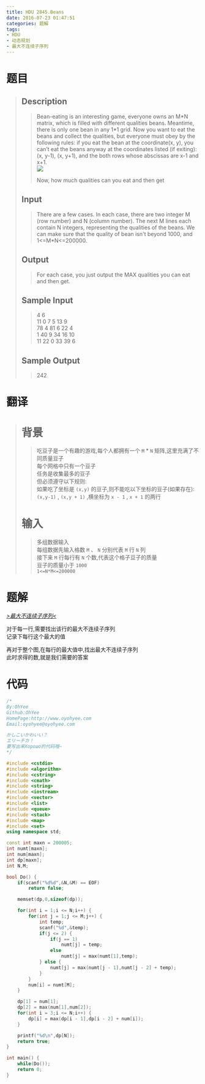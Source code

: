 ```yaml
---
title: HDU 2845.Beans
date: 2016-07-23 01:47:51
categories: 题解
tags:
- HDU
- 动态规划
- 最大不连续子序列
---
```

# 题目
> 
> ## Description  
>> Bean-eating is an interesting game, everyone owns an M\*N matrix, which is filled with different qualities beans. Meantime, there is only one bean in any 1\*1 grid. Now you want to eat the beans and collect the qualities, but everyone must obey by the following rules: if you eat the bean at the coordinate(x, y), you can’t eat the beans anyway at the coordinates listed (if exiting): (x, y-1), (x, y+1), and the both rows whose abscissas are x-1 and x+1.   
>>   ![](http://acm.hdu.edu.cn/data/images/convip1-1001-1.JPG)
>>   
>>   
>> Now, how much qualities can you eat and then get    
>>    
>> <!--more-->  
> 
> ## Input  
>> There are a few cases. In each case, there are two integer M (row number) and N (column number). The next M lines each contain N integers, representing the qualities of the beans. We can make sure that the quality of bean isn't beyond 1000, and 1<=M*N<=200000.  
>>    
> 
> ## Output  
>> For each case, you just output the MAX qualities you can eat and then get.  
>>    
> 
> ## Sample Input  
>> 4 6  
>> 11 0 7 5 13 9  
>> 78 4 81 6 22 4  
>> 1 40 9 34 16 10  
>> 11 22 0 33 39 6   
>>    
> 
> ## Sample Output  
>> 242   

# 翻译
> # 背景
>> 吃豆子是一个有趣的游戏,每个人都拥有一个 `M` \* `N` 矩阵,这里充满了不同质量豆子  
>> 每个网格中只有一个豆子  
>> 任务是收集最多的豆子  
>> 但必须遵守以下规则:  
>> 如果吃了坐标是 `(x,y)` 的豆子,则不能吃以下坐标的豆子(如果存在):  
>> `(x,y-1)` , `(x,y + 1)` ,横坐标为 `x - 1` , `x + 1` 的两行  
> # 输入
>> 多组数据输入  
>> 每组数据先输入格数 `M` 、 `N` 分别代表 `M` 行 `N` 列  
>> 接下来 `M` 行每行有 `N` 个数,代表这个格子豆子的质量  
>> 豆子的质量小于 `1000`  
>> `1<=N*M<=200000`  

# 题解
[*>最大不连续子序列<*](/post/Algorithm/MUS.html)  

对于每一行,需要找出该行的最大不连续子序列  
记录下每行这个最大的值  

再对于整个图,在每行的最大值中,找出最大不连续子序列  
此时求得的数,就是我们需要的答案  


# 代码
```cpp Beans https://github.com/OhYee/ACM.github.io/blob/master\HDU\2845.Beans.cpp 代码备份
/*
By:OhYee
Github:OhYee
HomePage:http://www.oyohyee.com
Email:oyohyee@oyohyee.com

かしこいかわいい？
エリーチカ！
要写出来Хорошо的代码哦~
*/

#include <cstdio>
#include <algorithm>
#include <cstring>
#include <cmath>
#include <string>
#include <iostream>
#include <vector>
#include <list>
#include <queue>
#include <stack>
#include <map>
#include <set>
using namespace std;

const int maxn = 200005;
int numt[maxn];
int num[maxn];
int dp[maxn];
int N,M;

bool Do() {
	if(scanf("%d%d",&N,&M) == EOF)
		return false;

	memset(dp,0,sizeof(dp));

	for(int i = 1;i <= N;i++) {
		for(int j = 1;j <= M;j++) {
			int temp;
			scanf("%d",&temp);
			if(j <= 2) {
				if(j == 1)
					numt[j] = temp;
				else
					numt[j] = max(numt[1],temp);
			} else {
				numt[j] = max(numt[j - 1],numt[j - 2] + temp);
			}
		}
		num[i] = numt[M];
	}

	dp[1] = num[1];
	dp[2] = max(num[1],num[2]);
	for(int i = 3;i <= N;i++) {
		dp[i] = max(dp[i - 1],dp[i - 2] + num[i]);
	}

	printf("%d\n",dp[N]);
	return true;
}

int main() {
	while(Do());
	return 0;
}
```
